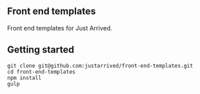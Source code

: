 ## Front end templates

Front end templates for Just Arrived.

## Getting started

```
git clone git@github.com:justarrived/front-end-templates.git
cd front-end-templates
npm install
gulp
```
